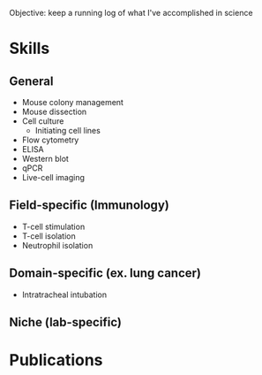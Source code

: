 Objective: keep a running log of what I've accomplished in science

# Skills

## General
- Mouse colony management
- Mouse dissection
- Cell culture
	- Initiating cell lines
- Flow cytometry
- ELISA
- Western blot
- qPCR
- Live-cell imaging

## Field-specific (Immunology)
* T-cell stimulation
* T-cell isolation
* Neutrophil isolation

## Domain-specific (ex. lung cancer)
- Intratracheal intubation

## Niche (lab-specific)



# Publications
